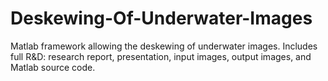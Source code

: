 # Deskewing-Of-Underwater-Images
Matlab framework allowing the deskewing of underwater images. Includes full R&amp;D: research report, presentation, input images, output images, and Matlab source code. 

